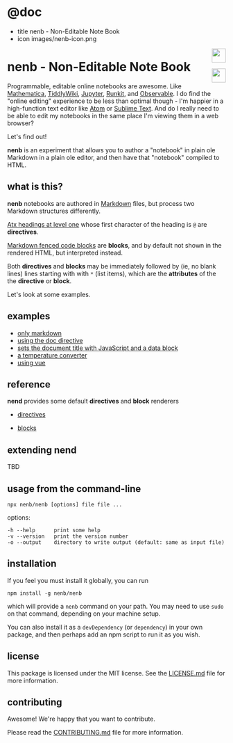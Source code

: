 # @doc
* title nenb - Non-Editable Note Book
* icon images/nenb-icon.png

<div style="float:right; margin-left:1em;">
  <a href="https://github.com/nenb">
    <img width=32 src="images/nenb-icon.png">
  </a>

  <p></p>

  <a href="https://github.com/nenb">
    <img width=32 src="images/GitHub-Mark-120px-plus.png">
  </a>
</div>

<h1>nenb - Non-Editable Note Book</h1>

Programmable, editable online notebooks are awesome. Like
[Mathematica][], [TiddlyWiki][], [Jupyter][], [Runkit][], and
[Observable].  I do find the "online editing" experience to be less than
optimal though - I'm happier in a high-function text editor like [Atom][]
or [Sublime Text][].  And do I really need to be able to edit my notebooks
in the same place I'm viewing them in a web browser?

Let's find out!

**nenb** is an experiment that allows you to author a "notebook" in plain ole
Markdown in a plain ole editor, and then have that "notebook" compiled to HTML.

## what is this?

**nenb** notebooks are authored in [Markdown][] files, but process two Markdown
structures differently.

[Atx headings at level one][Markdown headings] whose first character of the
heading is `@` are **directives**.

[Markdown fenced code blocks][] are **blocks**, and by default not shown in the
rendered HTML, but interpreted instead.

Both **directives** and **blocks** may be immediately followed by (ie, no blank
lines) lines starting with with `*` (list items), which are the **attributes**
of the the **directive** or **block**.

Let's look at some examples.

## examples

* [only markdown](examples/just-markdown.html)
* [using the doc directive](examples/using-the-doc-directive.html)
* [sets the document title with JavaScript and a data block](examples/set-title-with-data.html)
* [a temperature converter](examples/temperature-converter.html)
* [using vue](examples/using-vue.html)

## reference

**nend** provides some default **directives** and **block** renderers

* [directives](directives.html)

* [blocks](blocks.html)

## extending nend

TBD

## usage from the command-line

    npx nenb/nenb [options] file file ...

options:

    -h --help      print some help
    -v --version   print the version number
    -o --output    directory to write output (default: same as input file)

## installation

If you feel you must install it globally, you can run

    npm install -g nenb/nenb

which will provide a `nenb` command on your path.  You may need to use `sudo`
on that command, depending on your machine setup.

You can also install it as a `devDependency` (or `dependency`) in your own
package, and then perhaps add an npm script to run it as you wish.

## license

This package is licensed under the MIT license.  See the [LICENSE.md][] file for
more information.

## contributing

Awesome!  We're happy that you want to contribute.

Please read the [CONTRIBUTING.md][] file for more information.

[Mathematica]: https://www.wolfram.com/mathematica/
[TiddlyWiki]: https://tiddlywiki.com/
[Jupyter]: http://jupyter.org/
[Runkit]: https://runkit.com/home
[Observable]: https://observablehq.com
[Atom]: https://atom.io/
[Sublime Text]: https://www.sublimetext.com/
[Markdown]: https://daringfireball.net/projects/markdown/syntax
[Markdown headings]: https://daringfireball.net/projects/markdown/syntax#header
[Markdown fenced code blocks]: https://help.github.com/articles/creating-and-highlighting-code-blocks/#fenced-code-blocks
[LICENSE.md]: https://github.com/nenb/nenb/blob/master/LICENSE.md
[CONTRIBUTING.md]: https://github.com/nenb/nenb/blob/master/CONTRIBUTING.md
